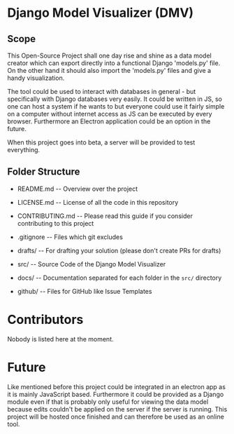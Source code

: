 # Django Model Visualizer (DMV)

## Scope

This Open-Source Project shall one day rise and shine as a data model creator
which can export directly into a functional Django 'models.py' file. On the
other hand it should also import the 'models.py' files and give a handy
visualization.

The tool could be used to interact with databases in general - but specifically
with Django databases very easily. It could be written in JS, so one can host
a system if he wants to but everyone could use it fairly simple on a computer
without internet access as JS can be executed by every browser. Furthermore an
Electron application could be an option in the future.

When this project goes into beta, a server will be provided to test everything.

## Folder Structure

- README.md -- Overview over the project
- LICENSE.md -- License of all the code in this repository
- CONTRIBUTING.md -- Please read this guide if you consider contributing to this project
- .gitignore -- Files which git excludes

- drafts/ -- For drafting your solution (please don't create PRs for drafts)
- src/ -- Source Code of the Django Model Visualizer
- docs/ -- Documentation separated for each folder in the `src/` directory
- github/ -- Files for GitHub like Issue Templates

# Contributors

Nobody is listed here at the moment.

# Future

Like mentioned before this project could be integrated in an electron app as it
is mainly JavaScript based. Furthermore it could be provided as a Django module
even if that is probably only useful for viewing the data model because edits
couldn't be applied on the server if the server is running. This project will
be hosted once finished and can therefore be used as an online tool.
